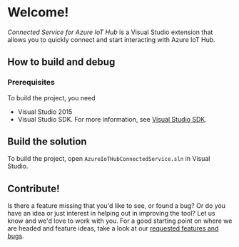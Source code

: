 # Welcome!

*Connected Service for Azure IoT Hub* is a Visual Studio extension that allows you to quickly connect and start interacting with Azure IoT Hub.

## How to build and debug

### Prerequisites

To build the project, you need 

- Visual Studio 2015 
- Visual Studio SDK. For more information, see [Visual Studio SDK](https://msdn.microsoft.com/en-us/library/bb166441.aspx).

## Build the solution

To build the project, open `AzureIoTHubConnectedService.sln` in Visual Studio. 

## Contribute!

Is there a feature missing that you'd like to see, or found a bug? Or do you have an idea or just interest in helping out in improving the tool? Let us know and we'd love to work with you. For a good starting point on where we are headed and feature ideas, take a look at our [requested features and bugs](https://github.com/Azure/azure-iot-connected-service/issues).
